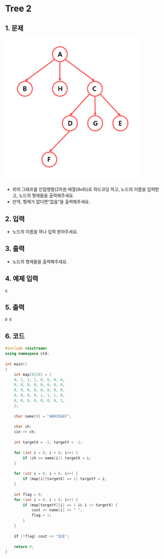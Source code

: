 # Tree 2 #

## 1. 문제
<img src="./Tree01.png" alt="Tree" style="zoom:80%;" />

- 위의 그래프를 인접행렬(2차원 배열(8x8))로 하드코딩 하고, 노드의 이름을 입력받고, 노드의 형제들을 출력해주세요.
- 만약, 형제가 없다면"없음"을 출력해주세요.

## 2. 입력

-  노드의 이름을 하나 입력 받아주세요.

## 3. 출력
- 노드의 형제들을 출력해주세요.

## 4. 예제 입력
```
G
```

## 5. 출력

```
D E
```

## 6. 코드

```c++
#include <iostream>
using namespace std;

int main()
{
    int map[8][8] = {
    0, 1, 1, 1, 0, 0, 0, 0,
    0, 0, 0, 0, 0, 0, 0, 0,
    0, 0, 0, 0, 0, 0, 0, 0,
    0, 0, 0, 0, 1, 1, 1, 0,
    0, 0, 0, 0, 0, 0, 0, 1,
    };

    char name[9] = "ABHCDGEF";

    char ch;
    cin >> ch;

    int targetX = -1, targetY = -1;

    for (int i = 0; i < 8; i++) {
        if (ch == name[i]) targetX = i;
    }

    for (int i = 0; i < 8; i++) {
        if (map[i][targetX] == 1) targetY = i;
    }

    int flag = 0;
    for (int i = 0; i < 8; i++) {
        if (map[targetY][i] == 1 && i != targetX) {
            cout << name[i] << " ";
            flag = 1;
        }
    }

    if (!flag) cout << "없음";

    return 0;
}
```